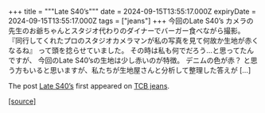+++
title = """Late S40’s"""
date = 2024-09-15T13:55:17.000Z
expiryDate = 2024-09-15T13:55:17.000Z
tags = ["jeans"]
+++
今回のLate S40’s カメラの先生のお爺ちゃんとスタジオ代わりのダイナーでバーガー食べながら撮影。 『同行してくれたプロのスタジオカメラマンが私の写真を見て何故か生地が赤くなるね』 って頭を捻らせていました。 その時は私も何でだろう…と思ってたんですが、 今回のLate S40’sの生地は少し赤いのが特徴。 デニムの色が赤？ と思う方もいると思いますが、私たちが生地屋さんと分析して整理した答えが \[…\]

The post [Late S40’s](http://tcbjeans.com/2024/09/15/49135) first appeared on [TCB jeans](http://tcbjeans.com).

[[source]](http://tcbjeans.com/2024/09/15/49135)
